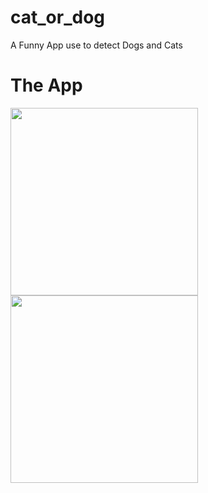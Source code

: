 # cat_or_dog

A Funny App use to detect Dogs and Cats

# The App

<img src="https://user-images.githubusercontent.com/62328990/111876287-b05cb280-89d0-11eb-9d3a-97e938fe7fcf.jpg" width="300"/>
<img src="https://user-images.githubusercontent.com/62328990/111876290-b2267600-89d0-11eb-9e47-0d5d0576ae2a.jpg" width="300"/>

